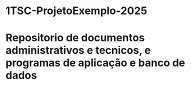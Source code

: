 # 1TSC-ProjetoExemplo-2025
# Repositorio de documentos administrativos e tecnicos, e programas de aplicação e banco de dados
